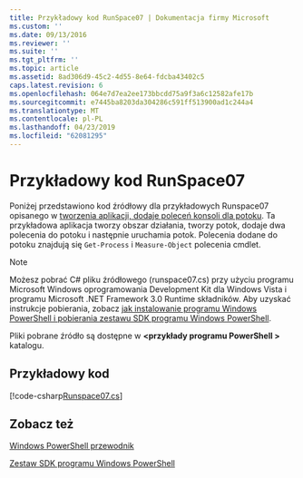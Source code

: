 ```yaml
---
title: Przykładowy kod RunSpace07 | Dokumentacja firmy Microsoft
ms.custom: ''
ms.date: 09/13/2016
ms.reviewer: ''
ms.suite: ''
ms.tgt_pltfrm: ''
ms.topic: article
ms.assetid: 8ad306d9-45c2-4d55-8e64-fdcba43402c5
caps.latest.revision: 6
ms.openlocfilehash: 064e7d7ea2ee173bbcdd75a9f3a6c12582afe17b
ms.sourcegitcommit: e7445ba8203da304286c591ff513900ad1c244a4
ms.translationtype: MT
ms.contentlocale: pl-PL
ms.lasthandoff: 04/23/2019
ms.locfileid: "62081295"
---
```

# <a name="runspace07-code-sample"></a>Przykładowy kod RunSpace07

Poniżej przedstawiono kod źródłowy dla przykładowych Runspace07 opisanego w [tworzenia aplikacji, dodaje poleceń konsoli dla potoku](http://msdn.microsoft.com/en-us/01eb7808-e97b-4905-80be-9e2fa38c262e). Ta przykładowa aplikacja tworzy obszar działania, tworzy potok, dodaje dwa polecenia do potoku i następnie uruchamia potok. Polecenia dodane do potoku znajdują się `Get-Process` i `Measure-Object` polecenia cmdlet.

> [!NOTE]
> Możesz pobrać C# pliku źródłowego (runspace07.cs) przy użyciu programu Microsoft Windows oprogramowania Development Kit dla Windows Vista i programu Microsoft .NET Framework 3.0 Runtime składników. Aby uzyskać instrukcje pobierania, zobacz [jak instalowanie programu Windows PowerShell i pobierania zestawu SDK programu Windows PowerShell](/powershell/developer/installing-the-windows-powershell-sdk).
>
> Pliki pobrane źródło są dostępne w  **\<przykłady programu PowerShell >** katalogu.

## <a name="code-sample"></a>Przykładowy kod

[!code-csharp[Runspace07.cs](../../powershell-sdk-samples/SDK-2.0/csharp/Runspace07/Runspace07.cs#L11-L108 "Runspace07.cs")]

## <a name="see-also"></a>Zobacz też

[Windows PowerShell przewodnik](./windows-powershell-programmer-s-guide.md)

[Zestaw SDK programu Windows PowerShell](../windows-powershell-reference.md)